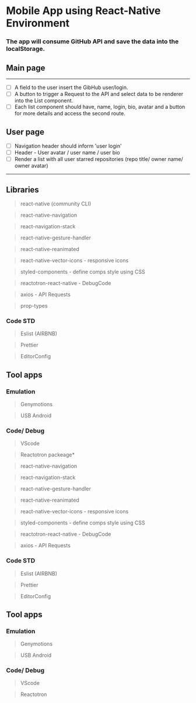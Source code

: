 # Mobile App using React-Native Environment
### The app will consume GitHub API and save the data into the localStorage.

## Main page
----
- [ ] A field to the user insert the GibHub user/login.
- [ ] A button to trigger a Request to the API and select data to be renderer into the List component.
- [ ] Each list component should have, name, login, bio, avatar and a button for more details and access the second route.

## User page
- [ ] Navigation header should inform 'user login'
- [ ] Header - User avatar / user name / user bio
- [ ] Render a list with all user starred repositories (repo title/ owner name/ owner avatar)
---

## Libraries
> react-native (community CLI)

> react-native-navigation

> react-navigation-stack

> react-native-gesture-handler

> react-native-reanimated

> react-native-vector-icons - responsive icons

> styled-components - define comps style using CSS

> reactotron-react-native - DebugCode

> axios - API Requests

> prop-types

### Code STD
> Eslist (AIRBNB)

>Prettier

>EditorConfig

## Tool apps
### Emulation
>Genymotions

>USB Android

### Code/ Debug
> VScode

> Reactotron
 packeage*

> react-native-navigation

> react-navigation-stack

> react-native-gesture-handler

> react-native-reanimated

> react-native-vector-icons - responsive icons

> styled-components - define comps style using CSS

> reactotron-react-native - DebugCode

> axios - API Requests

### Code STD
> Eslist (AIRBNB)

>Prettier

>EditorConfig

## Tool apps
### Emulation
>Genymotions

>USB Android

### Code/ Debug
> VScode

> Reactotron

